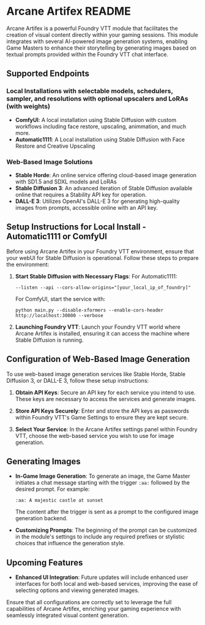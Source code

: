 # Arcane Artifex README

Arcane Artifex is a powerful Foundry VTT module that facilitates the creation of visual content directly within your gaming sessions. This module integrates with several AI-powered image generation systems, enabling Game Masters to enhance their storytelling by generating images based on textual prompts provided within the Foundry VTT chat interface.

## Supported Endpoints
### Local Installations with selectable models, schedulers, sampler, and resolutions with optional upscalers and LoRAs (with weights)
- **ComfyUI**: A local installation using Stable Diffusion with custom workflows including face restore, upscaling, animmation, and much more. 
- **Automatic1111**: A Local installation using Stable Diffusion with Face Restore and Creative Upscaling

### Web-Based Image Solutions
- **Stable Horde**: An online service offering cloud-based image generation with SD1.5 and SDXL models and LoRAs
- **Stable Diffusion 3**: An advanced iteration of Stable Diffusion available online that requires a Stability API key for operation.
- **DALL-E 3**: Utilizes OpenAI's DALL-E 3 for generating high-quality images from prompts, accessible online with an API key.

## Setup Instructions for Local Install - Automatic1111 or ComfyUI
Before using Arcane Artifex in your Foundry VTT environment, ensure that your webUI for Stable Diffusion is operational. Follow these steps to prepare the environment:

1. **Start Stable Diffusion with Necessary Flags**:
    For Automatic1111:
    ```
    --listen --api --cors-allow-origins="[your_local_ip_of_foundry]"
    ```
    For ComfyUI, start the service with:
    ```
    python main.py --disable-xformers --enable-cors-header http://localhost:30000 --verbose
    ```

2. **Launching Foundry VTT**:
    Launch your Foundry VTT world where Arcane Artifex is installed, ensuring it can access the machine where Stable Diffusion is running.

## Configuration of Web-Based Image Generation
To use web-based image generation services like Stable Horde, Stable Diffusion 3, or DALL-E 3, follow these setup instructions:

1. **Obtain API Keys**:
    Secure an API key for each service you intend to use. These keys are necessary to access the services and generate images.

2. **Store API Keys Securely**:
    Enter and store the API keys as passwords within Foundry VTT's Game Settings to ensure they are kept secure.

3. **Select Your Service**:
    In the Arcane Artifex settings panel within Foundry VTT, choose the web-based service you wish to use for image generation.

## Generating Images
- **In-Game Image Generation**:
    To generate an image, the Game Master initiates a chat message starting with the trigger `:aa:` followed by the desired prompt. For example:
    ```
    :aa: A majestic castle at sunset
    ```
    The content after the trigger is sent as a prompt to the configured image generation backend.

- **Customizing Prompts**:
    The beginning of the prompt can be customized in the module's settings to include any required prefixes or stylistic choices that influence the generation style.

## Upcoming Features
- **Enhanced UI Integration**: Future updates will include enhanced user interfaces for both local and web-based services, improving the ease of selecting options and viewing generated images.

Ensure that all configurations are correctly set to leverage the full capabilities of Arcane Artifex, enriching your gaming experience with seamlessly integrated visual content generation.
